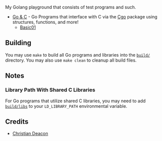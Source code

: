 My Golang playground that consists of test programs and such.

* [Go & C](./go_and_c/) - Go Programs that interface with C via the [Cgo](https://pkg.go.dev/cmd/cgo) package using structures, functions, and more!
    * [Basic01](./go_and_c/basic01/)

## Building
You may use `make` to build all Go programs and libraries into the [`build/`](./build) directory. You may also use `make clean` to cleanup all build files.

## Notes
### Library Path With Shared C Libraries
For Go programs that utilize shared C libraries, you may need to add [`build/libs`](./build/libs/) to your `LD_LIBRARY_PATH` environmental variable.

## Credits
* [Christian Deacon](https://github.com/gamemann)